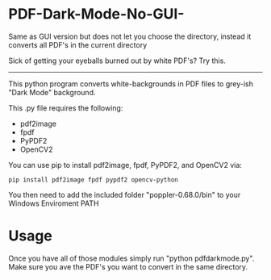 # PDF-Dark-Mode-No-GUI-
Same as GUI version but does not let you choose the directory, instead it converts all PDF's in the current directory

Sick of getting your eyeballs burned out by white PDF's? Try this. 
________________________________________________________________________________

This python program converts white-backgrounds in PDF files to grey-ish "Dark Mode" background.

This .py file requires the following:
 * pdf2image
 * fpdf
 * PyPDF2
 * OpenCV2
  
  You can use pip to install pdf2image, fpdf, PyPDF2, and OpenCV2 via:
  
  
    pip install pdf2image fpdf pypdf2 opencv-python
    
    
You then need to add the included folder "poppler-0.68.0/bin" to your Windows Enviroment PATH
    
    
    
# Usage
   
   Once you have all of those modules simply run "python pdfdarkmode.py". Make sure you ave the PDF's you want to convert in the same directory.
